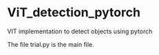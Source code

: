# ViT_detection_pytorch
VIT implementation to detect objects using pytorch

The file trial.py is the main file. 
